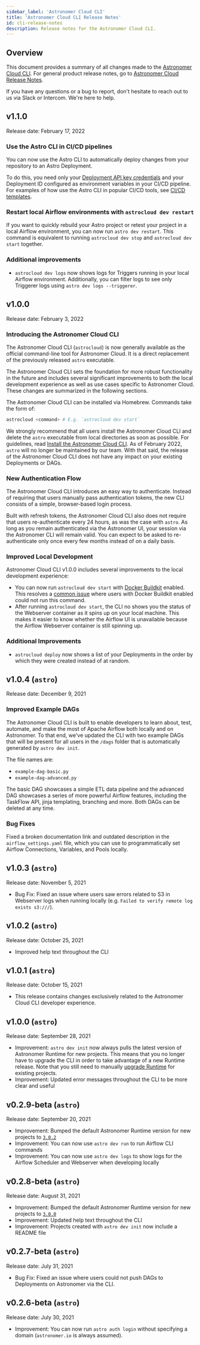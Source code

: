 ```yaml
---
sidebar_label: 'Astronomer Cloud CLI'
title: 'Astronomer Cloud CLI Release Notes'
id: cli-release-notes
description: Release notes for the Astronomer Cloud CLI.
---
```


## Overview

This document provides a summary of all changes made to the [Astronomer Cloud CLI](install-cli.md). For general product release notes, go to [Astronomer Cloud Release Notes](release-notes.md).

If you have any questions or a bug to report, don't hesitate to reach out to us via Slack or Intercom. We're here to help.

## v1.1.0

Release date: February 17, 2022

### Use the Astro CLI in CI/CD pipelines

You can now use the Astro CLI to automatically deploy changes from your repository to an Astro Deployment.

To do this, you need only your [Deployment API key credentials](api-keys.md) and your Deployment ID configured as environment variables in your CI/CD pipeline. For examples of how use the Astro CLI in popular CI/CD tools, see [CI/CD templates](ci-cd.md#cicd-templates).

### Restart local Airflow environments with `astrocloud dev restart`

If you want to quickly rebuild your Astro project or retest your project in a local Airflow environment, you can now run `astro dev restart`. This command is equivalent to running `astrocloud dev stop` and `astrocloud dev start` together.

### Additional improvements

- `astrocloud dev logs` now shows logs for Triggers running in your local Airflow environment. Additionally, you can filter logs to see only Triggerer logs using `astro dev logs --triggerer`.

## v1.0.0

Release date: February 3, 2022

### Introducing the Astronomer Cloud CLI

The Astronomer Cloud CLI (`astrocloud`) is now generally available as the official command-line tool for Astronomer Cloud. It is a direct replacement of the previously released `astro` executable.

The Astronomer Cloud CLI sets the foundation for more robust functionality in the future and includes several significant improvements to both the local development experience as well as use cases specific to Astronomer Cloud. These changes are summarized in the following sections.

The Astronomer Cloud CLI can be installed via Homebrew. Commands take the form of:

```sh
astrocloud <command> # E.g. `astrocloud dev start`
```

We strongly recommend that all users install the Astronomer Cloud CLI and delete the `astro` executable from local directories as soon as possible. For guidelines, read [Install the Astronomer Cloud CLI](install-cli.md). As of February 2022, `astro` will no longer be maintained by our team. With that said, the release of the Astronomer Cloud CLI does not have any impact on your existing Deployments or DAGs.

### New Authentication Flow

The Astronomer Cloud CLI introduces an easy way to authenticate. Instead of requiring that users manually pass authentication tokens, the new CLI consists of a simple, browser-based login process.

Built with refresh tokens, the Astronomer Cloud CLI also does not require that users re-authenticate every 24 hours, as was the case with `astro`. As long as you remain authenticated via the Astronomer UI, your session via the Astronomer CLI will remain valid. You can expect to be asked to re-authenticate only once every few months instead of on a daily basis.

### Improved Local Development

Astronomer Cloud CLI v1.0.0 includes several improvements to the local development experience:

- You can now run `astrocloud dev start` with [Docker Buildkit](https://docs.docker.com/develop/develop-images/build_enhancements/) enabled. This resolves a [common issue](https://forum.astronomer.io/t/buildkit-not-supported-by-daemon-error-command-docker-build-t-airflow-astro-bcb837-airflow-latest-failed-failed-to-execute-cmd-exit-status-1/857) where users with Docker Buildkit enabled could not run this command.
- After running `astrocloud dev start`, the CLI no shows you the status of the Webserver container as it spins up on your local machine. This makes it easier to know whether the Airflow UI is unavailable because the Airflow Webserver container is still spinning up.

### Additional Improvements

- `astrocloud deploy` now shows a list of your Deployments in the order by which they were created instead of at random.

## v1.0.4 (`astro`)

Release date: December 9, 2021

### Improved Example DAGs

The Astronomer Cloud CLI is built to enable developers to learn about, test, automate, and make the most of Apache Airflow both locally and on Astronomer. To that end, we've updated the CLI with two example DAGs that will be present for all users in the `/dags` folder that is automatically generated by `astro dev init`.

The file names are:
- `example-dag-basic.py`
- `example-dag-advanced.py`

The basic DAG showcases a simple ETL data pipeline and the advanced DAG showcases a series of more powerful Airflow features, including the TaskFlow API, jinja templating, branching and more. Both DAGs can be deleted at any time.

### Bug Fixes

Fixed a broken documentation link and outdated description in the `airflow_settings.yaml` file, which you can use to programmatically set Airflow Connections, Variables, and Pools locally.

## v1.0.3 (`astro`)

Release date: November 5, 2021

- Bug Fix: Fixed an issue where users saw errors related to S3 in Webserver logs when running locally (e.g. `Failed to verify remote log exists s3:///`).

## v1.0.2 (`astro`)

Release date: October 25, 2021

- Improved help text throughout the CLI

## v1.0.1 (`astro`)

Release date: October 15, 2021

- This release contains changes exclusively related to the Astronomer Cloud CLI developer experience.

## v1.0.0 (`astro`)

Release date: September 28, 2021

- Improvement: `astro dev init` now always pulls the latest version of Astronomer Runtime for new projects. This means that you no longer have to upgrade the CLI in order to take advantage of a new Runtime release. Note that you still need to manually [upgrade Runtime](upgrade-runtime.md) for existing projects.
- Improvement: Updated error messages throughout the CLI to be more clear and useful

## v0.2.9-beta (`astro`)

Release date: September 20, 2021

- Improvement: Bumped the default Astronomer Runtime version for new projects to [`3.0.2`](runtime-release-notes.md#astronomer-runtime-302)
- Improvement: You can now use `astro dev run` to run Airflow CLI commands
- Improvement: You can now use `astro dev logs` to show logs for the Airflow Scheduler and Webserver when developing locally

## v0.2.8-beta (`astro`)

Release date: August 31, 2021

- Improvement: Bumped the default Astronomer Runtime version for new projects to [`3.0.0`](runtime-release-notes.md#astronomer-runtime-300)
- Improvement: Updated help text throughout the CLI
- Improvement: Projects created with `astro dev init` now include a README file

## v0.2.7-beta (`astro`)

Release date: July 31, 2021

- Bug Fix: Fixed an issue where users could not push DAGs to Deployments on Astronomer via the CLI.

## v0.2.6-beta (`astro`)

Release date: July 30, 2021

- Improvement: You can now run `astro auth login` without specifying a domain (`astronomer.io` is always assumed).
